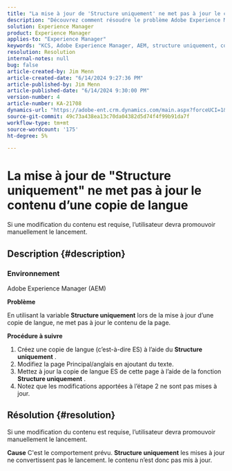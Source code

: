 ```yaml
---
title: "La mise à jour de 'Structure uniquement' ne met pas à jour le contenu d’une copie de langue"
description: "Découvrez comment résoudre le problème Adobe Experience Manager en raison duquel la mise à jour d’une copie de langue ne met pas à jour le contenu de la page."
solution: Experience Manager
product: Experience Manager
applies-to: "Experience Manager"
keywords: "KCS, Adobe Experience Manager, AEM, structure uniquement, contenu non mis à jour, copie de langue, FAQ"
resolution: Resolution
internal-notes: null
bug: false
article-created-by: Jim Menn
article-created-date: "6/14/2024 9:27:36 PM"
article-published-by: Jim Menn
article-published-date: "6/14/2024 9:30:00 PM"
version-number: 4
article-number: KA-21708
dynamics-url: "https://adobe-ent.crm.dynamics.com/main.aspx?forceUCI=1&pagetype=entityrecord&etn=knowledgearticle&id=01c8dee5-942a-ef11-840a-000d3a5a67ba"
source-git-commit: 49c73a438ea13c70da04382d5d74f4f99b91da7f
workflow-type: tm+mt
source-wordcount: '175'
ht-degree: 5%

---
```


# La mise à jour de &quot;Structure uniquement&quot; ne met pas à jour le contenu d’une copie de langue


Si une modification du contenu est requise, l’utilisateur devra promouvoir manuellement le lancement.

## Description {#description}


### <b>Environnement</b>

Adobe Experience Manager (AEM)

<b>Problème</b>

En utilisant la variable <b>Structure uniquement</b> lors de la mise à jour d’une copie de langue, ne met pas à jour le contenu de la page.

<b>Procédure à suivre</b>

1. Créez une copie de langue (c’est-à-dire ES) à l’aide du <b>Structure uniquement</b> .
2. Modifiez la page Principal/anglais en ajoutant du texte.
3. Mettez à jour la copie de langue ES de cette page à l’aide de la fonction <b>Structure uniquement</b> .
4. Notez que les modifications apportées à l’étape 2 ne sont pas mises à jour.



## Résolution {#resolution}


Si une modification du contenu est requise, l’utilisateur devra promouvoir manuellement le lancement.


<b>Cause</b>
C&#39;est le comportement prévu. <b>Structure uniquement</b> les mises à jour ne convertissent pas le lancement. le contenu n’est donc pas mis à jour.
